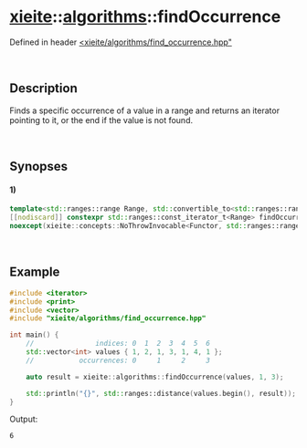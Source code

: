 # [xieite](../../xieite.md)\:\:[algorithms](../../algorithms.md)\:\:findOccurrence
Defined in header [<xieite/algorithms/find_occurrence.hpp"](../../../include/xieite/algorithms/find_occurrence.hpp)

&nbsp;

## Description
Finds a specific occurrence of a value in a range and returns an iterator pointing to it, or the end if the value is not found.

&nbsp;

## Synopses
#### 1)
```cpp
template<std::ranges::range Range, std::convertible_to<std::ranges::range_value_t<Range>> Value, xieite::concepts::Functable<bool(std::ranges::range_reference_t<Range>, std::ranges::range_reference_t<Range>)> Functor = std::ranges::equal_to>
[[nodiscard]] constexpr std::ranges::const_iterator_t<Range> findOccurrence(Range& range, Value&& value, std::size_t count, Functor&& comparator = Functor())
noexcept(xieite::concepts::NoThrowInvocable<Functor, std::ranges::range_reference_t<Range>, std::ranges::range_reference_t<Range>>);
```

&nbsp;

## Example
```cpp
#include <iterator>
#include <print>
#include <vector>
#include "xieite/algorithms/find_occurrence.hpp"

int main() {
    //               indices: 0  1  2  3  4  5  6
    std::vector<int> values { 1, 2, 1, 3, 1, 4, 1 };
    //           occurrences: 0     1     2     3

    auto result = xieite::algorithms::findOccurrence(values, 1, 3);

    std::println("{}", std::ranges::distance(values.begin(), result));
}
```
Output:
```
6
```
